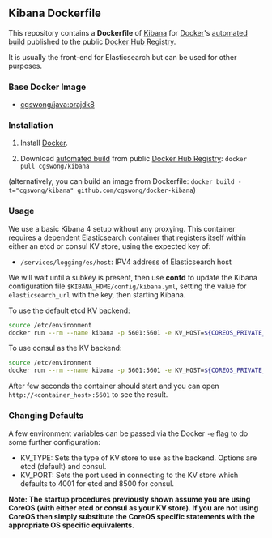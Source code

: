 ## Kibana Dockerfile

This repository contains a **Dockerfile** of [Kibana](http://www.elasticsearch.org/) for [Docker](https://www.docker.com/)'s [automated build](https://registry.hub.docker.com/u/cgswong/kibana/) published to the public [Docker Hub Registry](https://registry.hub.docker.com/).

It is usually the front-end for Elasticsearch but can be used for other purposes.


### Base Docker Image

* [cgswong/java:orajdk8](https://registry.hub.docker.com/u/cgswong/java/)


### Installation

1. Install [Docker](https://www.docker.com/).

2. Download [automated build](https://registry.hub.docker.com/u/cgswong/kibana/) from public [Docker Hub Registry](https://registry.hub.docker.com/): `docker pull cgswong/kibana`

  (alternatively, you can build an image from Dockerfile: `docker build -t="cgswong/kibana" github.com/cgswong/docker-kibana`)


### Usage
We use a basic Kibana 4 setup without any proxying. This container requires a dependent Elasticsearch container that registers itself within either an etcd or consul KV store, using the expected key of:

- `/services/logging/es/host`: IPV4 address of Elasticsearch host

We will wait until a subkey is present, then use **confd** to update the Kibana configuration file `$KIBANA_HOME/config/kibana.yml`, setting the value for `elasticsearch_url` with the key, then starting Kibana.

To use the default etcd KV backend:

```sh
source /etc/environment
docker run --rm --name kibana -p 5601:5601 -e KV_HOST=${COREOS_PRIVATE_IPV4} cgswong/kibana
```

To use consul as the KV backend:

```sh
source /etc/environment
docker run --rm --name kibana -p 5601:5601 -e KV_HOST=${COREOS_PRIVATE_IPV4} -e KV_TYPE=consul cgswong/kibana
```

After few seconds the container should start and you can open `http://<container_host>:5601` to see the result.

### Changing Defaults
A few environment variables can be passed via the Docker `-e` flag to do some further configuration:

  - KV_TYPE: Sets the type of KV store to use as the backend. Options are etcd (default) and consul.
  - KV_PORT: Sets the port used in connecting to the KV store which defaults to 4001 for etcd and 8500 for consul.

**Note: The startup procedures previously shown assume you are using CoreOS (with either etcd or consul as your KV store). If you are not using CoreOS then simply substitute the CoreOS specific statements with the appropriate OS specific equivalents.**
